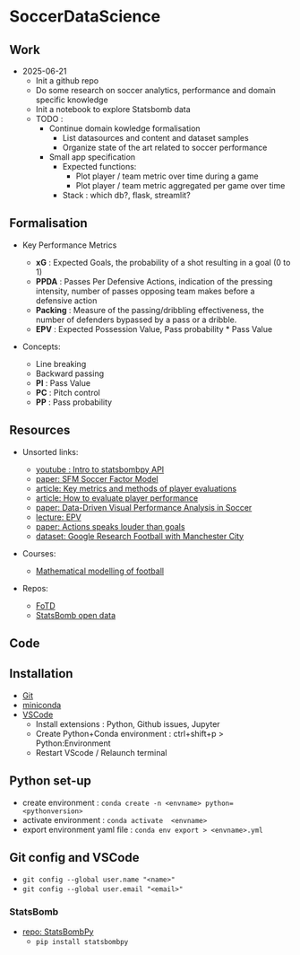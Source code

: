 # SoccerDataScience

## Work

- 2025-06-21
  - Init a github repo
  - Do some research on soccer analytics, performance and domain specific knowledge
  - Init a notebook to explore Statsbomb data
  - TODO : 
    - Continue domain kowledge formalisation
      - List datasources and content and dataset samples
      - Organize state of the art related to soccer performance
    - Small app specification 
      - Expected functions:
        - Plot player / team metric over time during a game
        - Plot player / team metric aggregated per game over time
      - Stack : which db?, flask, streamlit?

## Formalisation

- Key Performance Metrics
  - **xG** : Expected Goals, the probability of a shot resulting in a goal (0 to 1)
  - **PPDA** : Passes Per Defensive Actions, indication of the pressing intensity, number of passes opposing team makes before a defensive action
  - **Packing** : Measure of the passing/dribbling effectiveness, the number of defenders bypassed by a pass or a dribble.
  - **EPV** : Expected Possession Value, Pass probability * Pass Value
   
 - Concepts:
   - Line breaking
   - Backward passing
   - **PI** : Pass Value
   - **PC** : Pitch control
   - **PP** : Pass probability 


## Resources

 - Unsorted links:
     - [youtube : Intro to statsbombpy API](https://www.youtube.com/watch?v=Ryn8etss1p4)
     - [paper: SFM Soccer Factor Model](https://arxiv.org/pdf/2412.05911)
     - [article: Key metrics and methods of player evaluations](https://soccerwizdom.com/2024/11/28/player-evaluations-in-soccer-key-metrics-and-methods/)
     - [article: How to evaluate player performance](https://football-observatory.com/IMG/pdf/note02en.pdf)
     - [paper: Data-Driven Visual Performance Analysis in Soccer](https://www.frontiersin.org/journals/psychology/articles/10.3389/fpsyg.2018.02416/full)
     - [lecture: EPV](https://uppsala.instructure.com/courses/28112/pages/8-expected-possession-value)
     - [paper: Actions speaks louder than goals](https://arxiv.org/pdf/1802.07127)
     - [dataset: Google Research Football with Manchester City](https://www.kaggle.com/competitions/google-football/rules)
  
 - Courses:
     - [Mathematical modelling of football](https://uppsala.instructure.com/courses/28112/pages)
  
 - Repos:
   - [FoTD](https://github.com/Friends-of-Tracking-Data-FoTD)
   - [StatsBomb open data](https://github.com/statsbomb/open-data/tree/master/data)


## Code

## Installation

- [Git](https://git-scm.com/downloads/win)
- [miniconda](https://www.anaconda.com/download)
- [VSCode](https://code.visualstudio.com/Download)
  - Install extensions : Python, Github issues, Jupyter
  - Create Python+Conda environment : ctrl+shift+p > Python:Environment
  - Restart VScode / Relaunch terminal

## Python set-up

- create environment : `conda create -n <envname> python=<pythonversion>`
- activate environment : `conda activate  <envname>`
- export environment yaml file : `conda env export > <envname>.yml`

## Git config and VSCode

- `git config --global user.name "<name>"`
- `git config --global user.email "<email>"`

### StatsBomb

- [repo: StatsBombPy](https://github.com/statsbomb/statsbombpy)
  - `pip install statsbombpy`